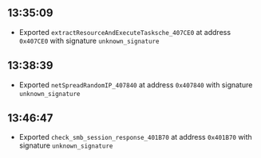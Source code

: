 
## 13:35:09
- Exported `extractResourceAndExecuteTasksche_407CE0` at address `0x407CE0` with signature `unknown_signature`

## 13:38:39
- Exported `netSpreadRandomIP_407840` at address `0x407840` with signature `unknown_signature`

## 13:46:47
- Exported `check_smb_session_response_401B70` at address `0x401B70` with signature `unknown_signature`
